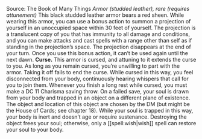 Source: The Book of Many Things
*Armor (studded leather), rare (requires attunement)*
This black studded leather armor bears a red sheen. While wearing this armor, you can use a bonus action to summon a projection of yourself in an unoccupied space within 30 feet of yourself. The projection is a translucent copy of you that has immunity to all damage and conditions, and you can make attacks and cast spells with a range other than self as if standing in the projection’s space. The projection disappears at the end of your turn. Once you use this bonus action, it can’t be used again until the next dawn.
**Curse.** This armor is cursed, and attuning to it extends the curse to you. As long as you remain cursed, you’re unwilling to part with the armor. Taking it off fails to end the curse. While cursed in this way, you feel disconnected from your body, continuously hearing whispers that call for you to join them. Whenever you finish a long rest while cursed, you must make a DC 11 Charisma saving throw. On a failed save, your soul is drawn from your body and trapped in an object on a different plane of existence. The object and location of this object are chosen by the DM (but might be the House of Cards; see chapter 18). While your soul is trapped in this way, your body is inert and doesn’t age or require sustenance. Destroying the object frees your soul; otherwise, only a [[spell:wish|wish]] spell can restore your soul to your body.